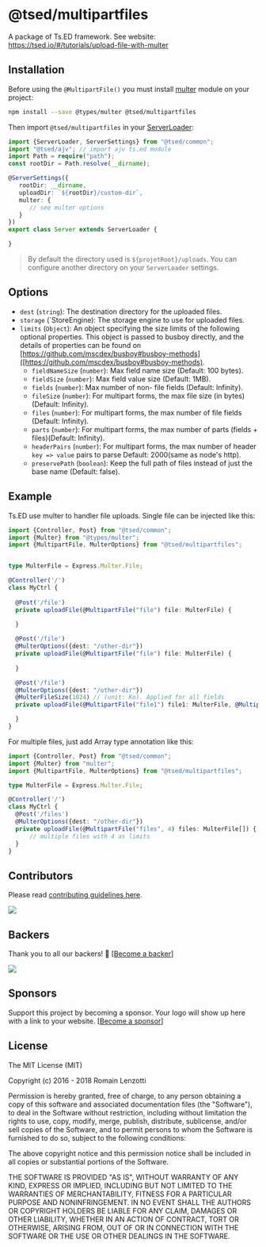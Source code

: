 # @tsed/multipartfiles

A package of Ts.ED framework. See website: https://tsed.io/#/tutorials/upload-file-with-multer

## Installation

Before using the `@MultipartFile()` you must install [multer](https://github.com/expressjs/multer) module on your project:

```bash
npm install --save @types/multer @tsed/multipartfiles
```

Then import `@tsed/multipartfiles` in your [ServerLoader](api/common/server/serverloader.md):

```typescript
import {ServerLoader, ServerSettings} from "@tsed/common";
import "@tsed/ajv"; // import ajv ts.ed module
import Path = require("path");
const rootDir = Path.resolve(__dirname);

@ServerSettings({
   rootDir: __dirname,
   uploadDir: `${rootDir}/custom-dir`,                                    
   multer: {
      // see multer options
   }
})
export class Server extends ServerLoader {

}
```

> By default the directory used is `${projetRoot}/uploads`. You can configure another directory on your `ServerLoader` settings.


## Options

- `dest` (`string`): The destination directory for the uploaded files.
- `storage` (`StoreEngine): The storage engine to use for uploaded files.
- `limits` (`Object`): An object specifying the size limits of the following optional properties. This object is passed to busboy directly, and the details of properties can be found on [https://github.com/mscdex/busboy#busboy-methods]([https://github.com/mscdex/busboy#busboy-methods).
  - `fieldNameSize` (`number`): Max field name size (Default: 100 bytes).
  - `fieldSize` (`number`): Max field value size (Default: 1MB).
  - `fields` (`number`): Max number of non- file fields (Default: Infinity).
  - `fileSize` (`number`): For multipart forms, the max file size (in bytes)(Default: Infinity).
  - `files` (`number`): For multipart forms, the max number of file fields (Default: Infinity).
  - `parts` (`number`): For multipart forms, the max number of parts (fields + files)(Default: Infinity).
  - `headerPairs` (`number`): For multipart forms, the max number of header `key => value` pairs to parse Default: 2000(same as node's http).
  - `preservePath` (`boolean`): Keep the full path of files instead of just the base name (Default: false).


## Example 

Ts.ED use multer to handler file uploads. Single file can be injected like this:

```typescript
import {Controller, Post} from "@tsed/common";
import {Multer} from "@types/multer";
import {MultipartFile, MulterOptions} from "@tsed/multipartfiles";


type MulterFile = Express.Multer.File;

@Controller('/')
class MyCtrl {
    
  @Post('/file')
  private uploadFile(@MultipartFile("file") file: MulterFile) {

  }
     
  @Post('/file')
  @MulterOptions({dest: "/other-dir"})
  private uploadFile(@MultipartFile("file") file: MulterFile) {
         
  }

  @Post('/file')
  @MulterOptions({dest: "/other-dir"})
  @MulterFileSize(1024) // (unit: Ko). Applied for all fields
  private uploadFile(@MultipartFile("file1") file1: MulterFile, @MultipartFile("file2") file2: MulterFile) {

  }
}
```

For multiple files, just add Array type annotation like this:

```typescript
import {Controller, Post} from "@tsed/common";
import {Multer} from "multer";
import {MultipartFile, MulterOptions} from "@tsed/multipartfiles";

type MulterFile = Express.Multer.File;

@Controller('/')
class MyCtrl {
  @Post('/files')
  @MulterOptions({dest: "/other-dir"})
  private uploadFile(@MultipartFile("files", 4) files: MulterFile[]) {
      // multiple files with 4 as limits
  }
}
```

## Contributors
Please read [contributing guidelines here](./CONTRIBUTING.md).

<a href="https://github.com/romakita/ts-express-decorators/graphs/contributors"><img src="https://opencollective.com/tsed/contributors.svg?width=890" /></a>


## Backers

Thank you to all our backers! 🙏 [[Become a backer](https://opencollective.com/tsed#backer)]

<a href="https://opencollective.com/tsed#backers" target="_blank"><img src="https://opencollective.com/tsed/tiers/backer.svg?width=890"></a>


## Sponsors

Support this project by becoming a sponsor. Your logo will show up here with a link to your website. [[Become a sponsor](https://opencollective.com/tsed#sponsor)]

## License

The MIT License (MIT)

Copyright (c) 2016 - 2018 Romain Lenzotti

Permission is hereby granted, free of charge, to any person obtaining a copy of this software and associated documentation files (the "Software"), to deal in the Software without restriction, including without limitation the rights to use, copy, modify, merge, publish, distribute, sublicense, and/or sell copies of the Software, and to permit persons to whom the Software is furnished to do so, subject to the following conditions:

The above copyright notice and this permission notice shall be included in all copies or substantial portions of the Software.

THE SOFTWARE IS PROVIDED "AS IS", WITHOUT WARRANTY OF ANY KIND, EXPRESS OR IMPLIED, INCLUDING BUT NOT LIMITED TO THE WARRANTIES OF MERCHANTABILITY, FITNESS FOR A PARTICULAR PURPOSE AND NONINFRINGEMENT. IN NO EVENT SHALL THE AUTHORS OR COPYRIGHT HOLDERS BE LIABLE FOR ANY CLAIM, DAMAGES OR OTHER LIABILITY, WHETHER IN AN ACTION OF CONTRACT, TORT OR OTHERWISE, ARISING FROM, OUT OF OR IN CONNECTION WITH THE SOFTWARE OR THE USE OR OTHER DEALINGS IN THE SOFTWARE.
